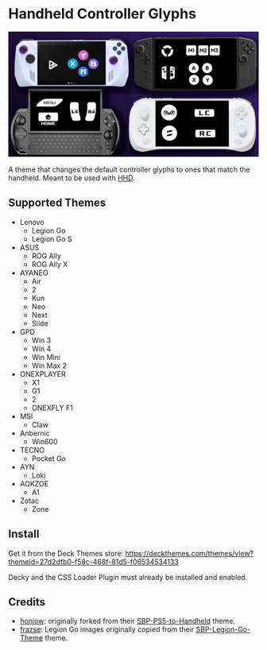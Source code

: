 # Handheld Controller Glyphs

![image](preview.png)

A theme that changes the default controller glyphs to ones that match the handheld.
Meant to be used with [HHD](https://github.com/hhd-dev/hhd).

## Supported Themes

 - Lenovo
   - Legion Go
   - Legion Go S
 - ASUS
   - ROG Ally
   - ROG Ally X
 - AYANEO
   - Air
   - 2
   - Kun
   - Neo
   - Next
   - Slide
 - GPD
   - Win 3
   - Win 4
   - Win Mini
   - Win Max 2
 - ONEXPLAYER
   - X1
   - G1
   - 2
   - ONEXFLY F1
 - MSI
   - Claw
 - Anbernic
   - Win600
 - TECNO
   - Pocket Go
 - AYN
   - Loki
 - AOKZOE
   - A1
 - Zotac
   - Zone

## Install

Get it from the Deck Themes store:
https://deckthemes.com/themes/view?themeId=27d2dfb0-f58c-468f-81d5-f06534534133

Decky and the CSS Loader Plugin must already be installed and enabled.

## Credits

 - [honjow](https://github.com/honjow): originally forked from their [SBP-PS5-to-Handheld](https://github.com/honjow/SBP-PS5-to-Handheld) theme.
 - [frazse](https://github.com/frazse): Legion Go images originally copied from their [SBP-Legion-Go-Theme](https://github.com/frazse/SBP-Legion-Go-Theme) theme.
